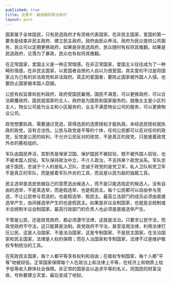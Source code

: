 ```yaml
---
published: true
title: 沈勇平：被遮蔽的政治常识
layout: post
---
```

国家属于全体国民，只有民选政府才有资格代表国家。在非民主国家，爱国的第一要务是结束非民主政府、建立民主政府。政府由民众养活，政府为民众提供公共服务，民众可以定期更换政府。如果是非民选政府，民众随时有权将其推翻。如果是民选政府，沦落为了暴政，民众也有权将其推翻。

在正常国家，爱国主义是一种正常情感。在非正常国家，爱国主义往往成为了一种畸形情感。在非民主国家，以爱国者自居的人自以为很爱国，其实爱的不过是将国家占为己有的非法政党和非法政府。真正的爱国者，要防止国家被外国人入侵，也要防止国家被本国人窃据。

公民有权监督和批判政府，政府受国民雇佣，国民不满意，可以更换政府，可以合法颠覆政府。国民是国家的主人，政府是为国民和国家服务的。就像业主是小区的主人，物业公司是为业主和小区服务的，业主不满意物业公司的服务，可以更换物业公司。

政党想要执政，需要通过竞选，获得选民的选票授权才能执政。未经选民授权就执政的政党，没有合法性。公民与政党是平等的个体，任何公民都可以反对任何的政党，反党是公民的权利，不允许公民反对的政党，不是真正的政党，只是披着政党外衣的篡权组织。

军队由国民养活，其职责是保家卫国、保护国民不被奴役，既不被外国人奴役，也不被本国人奴役。军队保持政治中立，不介入政治，不支持某个政党派系。军队忠诚于国民，忠诚于个人的是私人卫队，忠诚于政党的是党卫军，私人卫队和党卫军不是真正的军队，而是披着军队外衣的工具，而且是以民为敌的独裁工具。

民主选举是选民依据自己的意愿选出候选人，而不是只能选指定的候选人。没有自由的选举，不是真选举，而是假选举，也是假民主。每个公民都可以自由参与竞选，不让公民参与竞选的，也是假选举、假民主。最高立法部门的成员必须由直接选举产生，由间接选举产生的也是假民主。如果是非议会制国家，也就是总统制或半总统制半议会制国家，最高行政部门的负责人也必须是直接选举产生。

不管是公民，还是政党政府，都必须遵守法律，这就是法治。只要求公民守法，而政党政府不守法，这只能算是法制。政党政府不守法，甚至滥用法律，利用法律打压公民，这是人治国家、不是法治国家，这是专制国家、不是民主国家。在法治国家和民主国家，法律是人权的保障；而在人治国家和专制国家，法律不过是维护极权专制统治的工具。

在宪政民主国家，每个人都平等享有权利和自由；在极权专制国家，每个人都“平等”地被奴役。正常国家保障每个人在政治上和法律上平等，在经济上和物质上给予低等收入群体社会保障。非正常的国家会以追求平等的名义，将国民的财富没收，号称要建立天堂，最后变成了地狱。